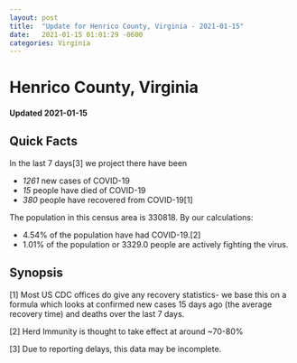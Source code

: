 ```yaml
---
layout: post
title:  "Update for Henrico County, Virginia - 2021-01-15"
date:   2021-01-15 01:01:29 -0600
categories: Virginia
---
```


# Henrico County, Virginia
#### Updated 2021-01-15

## Quick Facts

In the last 7 days[3] we project there have been
- *1261* new cases of COVID-19
- *15* people have died of COVID-19
- *380* people have recovered from COVID-19[1]

The population in this census area is 330818. By our calculations:
- 4.54% of the population have had COVID-19.[2]
- 1.01% of the population or 3329.0 people are actively fighting the virus.

## Synopsis




[1] Most US CDC offices do give any recovery statistics- we base this on a formula which looks at confirmed new cases
15 days ago (the average recovery time) and deaths over the last 7 days.

[2] Herd Immunity is thought to take effect at around ~70-80%

[3] Due to reporting delays, this data may be incomplete.
 
    